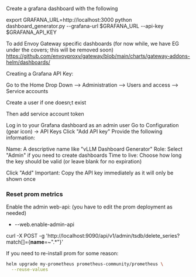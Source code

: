 Create a grafana dashboard with the following

export GRAFANA_URL=http://localhost:3000
python dashboard_generator.py --grafana-url $GRAFANA_URL --api-key $GRAFANA_API_KEY


To add Envoy Gateway specific dashboards (for now while, we have EG under the covers; this will be removed soon)
https://github.com/envoyproxy/gateway/blob/main/charts/gateway-addons-helm/dashboards/

Creating a Grafana API Key:

Go to the Home Drop Down --> Administration --> Users and access --> Service accounts

Create a user if one doesn;t exist

Then add service account token

Log in to your Grafana dashboard as an admin user
Go to Configuration (gear icon) → API Keys
Click "Add API key"
Provide the following information:

Name: A descriptive name like "vLLM Dashboard Generator"
Role: Select "Admin" if you need to create dashboards
Time to live: Choose how long the key should be valid (or leave blank for no expiration)


Click "Add"
Important: Copy the API key immediately as it will only be shown once


### Reset prom metrics
Enable the admin web-api:
(you have to edit the prom deployment as needed)
- --web.enable-admin-api

curl -X POST -g 'http://localhost:9090/api/v1/admin/tsdb/delete_series?match[]={__name__=~".*"}'


If you need to re-install prom for some reason:

```bash
helm upgrade my-prometheus prometheus-community/prometheus \
  --reuse-values
```
